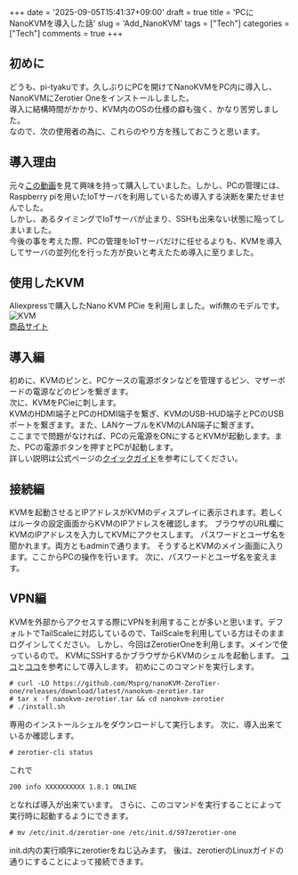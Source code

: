 +++
date = '2025-09-05T15:41:37+09:00'
draft = true
title = 'PCにNanoKVMを導入した話'
slug = 'Add_NanoKVM'
tags = ["Tech"]
categories = ["Tech"]
comments = true
+++
## 初めに
どうも、pi-tyakuです。久しぶりにPCを開けてNanoKVMをPC内に導入し、NanoKVMにZerotier Oneをインストールしました。<br>
導入に結構時間がかかり、KVM内のOSの仕様の癖も強く、かなり苦労しました。<br>
なので、次の使用者の為に、これらのやり方を残しておこうと思います。
## 導入理由
元々[この動画](https://www.youtube.com/watch?v=5p9bfWYjdgE&t=298s&pp=ygUDS1ZN0gcJCbIJAYcqIYzv)を見て興味を持って購入していました。しかし、PCの管理には、Raspberry piを用いたIoTサーバを利用しているため導入する決断を果たせませんでした。<br>
しかし、あるタイミングでIoTサーバが止まり、SSHも出来ない状態に陥ってしまいました。<br>
今後の事を考えた際、PCの管理をIoTサーバだけに任せるよりも、KVMを導入してサーバの並列化を行った方が良いと考えたため導入に至りました。<br>
## 使用したKVM
Aliexpressで購入したNano KVM PCie を利用しました。wifi無のモデルです。<br>
![KVM](https://ae-pic-a1.aliexpress-media.com/kf/S1c250f0b1d2c46669b3cdb4c6fb194a41.jpg_220x220q75.jpg_.avif)<br>
[商品サイト](https://ja.aliexpress.com/item/1005008285472731.html?spm=a2g0o.order_list.order_list_main.5.6e20585aD51Czh&gatewayAdapt=glo2jpn)
## 導入編
初めに、KVMのピンと、PCケースの電源ボタンなどを管理するピン、マザーボードの電源などのピンを繋ぎます。<br>
次に、KVMをPCieに刺します。<br>
KVMのHDMI端子とPCのHDMI端子を繋ぎ、KVMのUSB-HUD端子とPCのUSBポートを繋ぎます。また、LANケーブルをKVMのLAN端子に繋ぎます。<br>
ここまでで問題がなければ、PCの元電源をONにするとKVMが起動します。また、PCの電源ボタンを押すとPCが起動します。<br>
詳しい説明は公式ページの[クイックガイド](https://wiki.sipeed.com/hardware/en/kvm/NanoKVM_PCIe/quick_start.html)を参考にしてください。
## 接続編
KVMを起動させるとIPアドレスがKVMのディスプレイに表示されます。若しくはルータの設定画面からKVMのIPアドレスを確認します。
ブラウザのURL欄にKVMのIPアドレスを入力してKVMにアクセスします。
パスワードとユーザ名を聞かれます。両方ともadminで通ります。
そうするとKVMのメイン画面に入ります。ここからPCの操作を行います。
次に、パスワードとユーザ名を変えます。

## VPN編
KVMを外部からアクセスする際にVPNを利用することが多いと思います。デフォルトでTailScaleに対応しているので、TailScaleを利用している方はそのままログインしてください。
しかし、今回はZerotierOneを利用します。メインで使っているので。
KVMにSSHするかブラウザからKVMのシェルを起動します。
[ココ](https://github.com/sipeed/NanoKVM/issues/79)と[ココ](https://github.com/Msprg/nanoKVM-ZeroTier-one)を参考にして導入します。
初めにこのコマンドを実行します。
```shell
# curl -LO https://github.com/Msprg/nanoKVM-ZeroTier-one/releases/download/latest/nanokvm-zerotier.tar
# tar x -f nanokvm-zerotier.tar && cd nanokvm-zerotier
# ./install.sh
```
専用のインストールシェルをダウンロードして実行します。
次に、導入出来ているか確認します。
```shell
# zerotier-cli status
```
これで
```
200 info XXXXXXXXXX 1.8.1 ONLINE
```
となれば導入が出来ています。
さらに、このコマンドを実行することによって実行時に起動するようにできます。
```shell
# mv /etc/init.d/zerotier-one /etc/init.d/S97zerotier-one
```
init.d内の実行順序にzerotierをねじ込みます。
後は、zerotierのLinuxガイドの通りにすることによって接続できます。